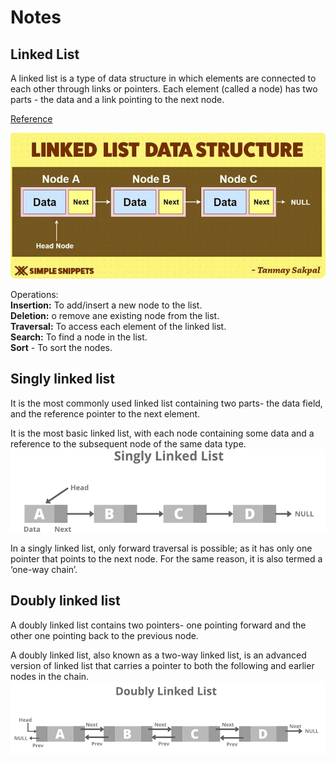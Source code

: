 # Notes

## Linked List
A linked list is a type of data structure in which elements are connected to each other through links or pointers. Each element (called a node) has two parts - the data and a link pointing to the next node.

[Reference](https://www.masaischool.com/blog/linked-list/)

![LinkedList Data Structure](linkedList.png)

Operations:<br>
**Insertion:** To add/insert a new node to the list.<br>
**Deletion:** o remove ane existing node from the list.<br>
**Traversal:** To access each element of the linked list.<br>
**Search:** To find a node in the list.<br>
**Sort** - To sort the nodes.

## Singly linked list
It is the most commonly used linked list containing two parts- the data field, and the reference pointer to the next element.

It is the most basic linked list, with each node containing some data and a reference to the subsequent node of the same data type.
![Singly linked list](singlyLinkedList.png)

In a singly linked list, only forward traversal is possible; as it has only one pointer that points to the next node. For the same reason, it is also termed a ‘one-way chain’.


## Doubly linked list
A doubly linked list contains two pointers- one pointing forward and the other one pointing back to the previous node.

A doubly linked list, also known as a two-way linked list, is an advanced version of linked list that carries a pointer to both the following and earlier nodes in the chain.
![Doubly linked list](doublyLinkedList1.png)